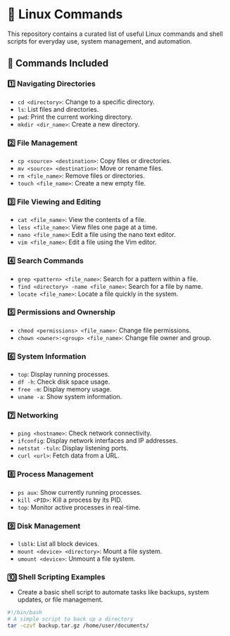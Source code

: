 # 🐧 Linux Commands  

This repository contains a curated list of useful Linux commands and shell scripts for everyday use, system management, and automation.

## 🚀 Commands Included  

### 1️⃣ **Navigating Directories**  
- `cd <directory>`: Change to a specific directory.
- `ls`: List files and directories.
- `pwd`: Print the current working directory.
- `mkdir <dir_name>`: Create a new directory.

### 2️⃣ **File Management**  
- `cp <source> <destination>`: Copy files or directories.
- `mv <source> <destination>`: Move or rename files.
- `rm <file_name>`: Remove files or directories.
- `touch <file_name>`: Create a new empty file.

### 3️⃣ **File Viewing and Editing**  
- `cat <file_name>`: View the contents of a file.
- `less <file_name>`: View files one page at a time.
- `nano <file_name>`: Edit a file using the nano text editor.
- `vim <file_name>`: Edit a file using the Vim editor.

### 4️⃣ **Search Commands**  
- `grep <pattern> <file_name>`: Search for a pattern within a file.
- `find <directory> -name <file_name>`: Search for a file by name.
- `locate <file_name>`: Locate a file quickly in the system.

### 5️⃣ **Permissions and Ownership**  
- `chmod <permissions> <file_name>`: Change file permissions.
- `chown <owner>:<group> <file_name>`: Change file owner and group.

### 6️⃣ **System Information**  
- `top`: Display running processes.
- `df -h`: Check disk space usage.
- `free -m`: Display memory usage.
- `uname -a`: Show system information.

### 7️⃣ **Networking**  
- `ping <hostname>`: Check network connectivity.
- `ifconfig`: Display network interfaces and IP addresses.
- `netstat -tuln`: Display listening ports.
- `curl <url>`: Fetch data from a URL.

### 8️⃣ **Process Management**  
- `ps aux`: Show currently running processes.
- `kill <PID>`: Kill a process by its PID.
- `top`: Monitor active processes in real-time.

### 9️⃣ **Disk Management**  
- `lsblk`: List all block devices.
- `mount <device> <directory>`: Mount a file system.
- `umount <device>`: Unmount a file system.

### 🔟 **Shell Scripting Examples**  
- Create a basic shell script to automate tasks like backups, system updates, or file management.

```bash
#!/bin/bash
# A simple script to back up a directory
tar -czvf backup.tar.gz /home/user/documents/
